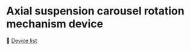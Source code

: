 # Axial suspension carousel rotation mechanism device

📌 [Device list](https://github.com/Toy-Artificial-Intelligence-lab/Axial-suspension-carousel-rotation-mechanism-device/blob/main/mdmu/device.md)
 
